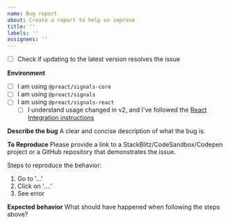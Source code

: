 ```yaml
---
name: Bug report
about: Create a report to help us improve
title: ''
labels: ''
assignees: ''
---
```


- [ ] Check if updating to the latest version resolves the issue

**Environment**
- [ ] I am using `@preact/signals-core`
- [ ] I am using `@preact/signals`
- [ ] I am using `@preact/signals-react`
  - [ ] I understand usage changed in v2, and I've followed the [React Integration instructions](https://github.com/preactjs/signals/tree/main/packages/react#react-integration)

**Describe the bug**
A clear and concise description of what the bug is.

**To Reproduce**
Please provide a link to a StackBlitz/CodeSandbox/Codepen project or a GitHub repository that demonstrates the issue.

Steps to reproduce the behavior:

1. Go to '...'
2. Click on '....'
3. See error

**Expected behavior**
What should have happened when following the steps above?
